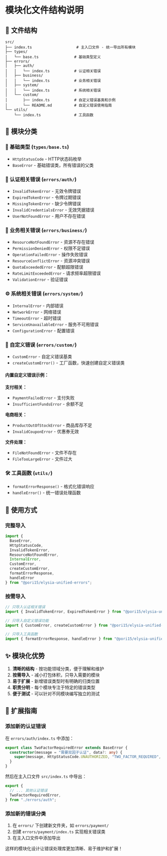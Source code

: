# 模块化文件结构说明

## 📁 文件结构

```
src/
├── index.ts                    # 主入口文件 - 统一导出所有模块
├── types/
│   └── base.ts                # 基础类型定义
├── errors/
│   ├── auth/
│   │   └── index.ts           # 认证相关错误
│   ├── business/
│   │   └── index.ts           # 业务相关错误  
│   ├── system/
│   │   └── index.ts           # 系统相关错误
│   └── custom/
│       ├── index.ts           # 自定义错误基类和示例
│       └── README.md          # 自定义错误使用指南
└── utils/
    └── index.ts               # 工具函数
```

## 🎯 模块分类

### 📝 基础类型 (`types/base.ts`)
- `HttpStatusCode` - HTTP状态码枚举
- `BaseError` - 基础错误类，所有错误的父类

### 🔐 认证相关错误 (`errors/auth/`)
- `InvalidTokenError` - 无效令牌错误
- `ExpiredTokenError` - 令牌过期错误
- `MissingTokenError` - 缺少令牌错误
- `InvalidCredentialsError` - 无效凭据错误
- `UserNotFoundError` - 用户不存在错误

### 💼 业务相关错误 (`errors/business/`)
- `ResourceNotFoundError` - 资源不存在错误
- `PermissionDeniedError` - 权限不足错误
- `OperationFailedError` - 操作失败错误
- `ResourceConflictError` - 资源冲突错误
- `QuotaExceededError` - 配额超限错误
- `RateLimitExceededError` - 请求频率超限错误
- `ValidationError` - 验证错误

### ⚙️ 系统相关错误 (`errors/system/`)
- `InternalError` - 内部错误
- `NetworkError` - 网络错误
- `TimeoutError` - 超时错误
- `ServiceUnavailableError` - 服务不可用错误
- `ConfigurationError` - 配置错误

### 🎨 自定义错误 (`errors/custom/`)
- `CustomError` - 自定义错误基类
- `createCustomError()` - 工厂函数，快速创建自定义错误类

#### 内置自定义错误示例：
**支付相关：**
- `PaymentFailedError` - 支付失败
- `InsufficientFundsError` - 余额不足

**电商相关：**
- `ProductOutOfStockError` - 商品库存不足
- `InvalidCouponError` - 优惠券无效

**文件处理：**
- `FileNotFoundError` - 文件不存在
- `FileTooLargeError` - 文件过大

### 🛠️ 工具函数 (`utils/`)
- `formatErrorResponse()` - 格式化错误响应
- `handleError()` - 统一错误处理函数

## 🚀 使用方式

### 完整导入
```typescript
import {
  BaseError,
  HttpStatusCode,
  InvalidTokenError,
  ResourceNotFoundError,
  InternalError,
  CustomError,
  createCustomError,
  formatErrorResponse,
  handleError
} from "@pori15/elysia-unified-errors";
```

### 按需导入
```typescript
// 只导入认证相关错误
import { InvalidTokenError, ExpiredTokenError } from "@pori15/elysia-unified-errors";

// 只导入自定义错误功能
import { CustomError, createCustomError } from "@pori15/elysia-unified-errors";

// 只导入工具函数
import { formatErrorResponse, handleError } from "@pori15/elysia-unified-errors";
```

## ✨ 模块化优势

1. **清晰的结构** - 按功能领域分类，便于理解和维护
2. **按需导入** - 减小打包体积，只导入需要的模块
3. **易于扩展** - 新增错误类型时有明确的归类位置
4. **职责分明** - 每个模块专注于特定的错误类型
5. **便于测试** - 可以针对不同模块编写独立的测试

## 🔧 扩展指南

### 添加新的认证错误
在 `errors/auth/index.ts` 中添加：
```typescript
export class TwoFactorRequiredError extends BaseError {
  constructor(message = "需要双因子认证", data?: any) {
    super(message, HttpStatusCode.UNAUTHORIZED, "TWO_FACTOR_REQUIRED", data);
  }
}
```

然后在主入口文件 `src/index.ts` 中导出：
```typescript
export {
  // ... 其他认证错误
  TwoFactorRequiredError,
} from "./errors/auth";
```

### 添加新的错误分类
1. 在 `errors/` 下创建新文件夹，如 `errors/payment/`
2. 创建 `errors/payment/index.ts` 实现相关错误类
3. 在主入口文件中添加导出

这样的模块化设计让错误处理库更加清晰、易于维护和扩展！